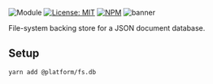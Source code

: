 ![Module](https://img.shields.io/badge/%40platform-fs.db-%23EA4E7E.svg)
[![License: MIT](https://img.shields.io/badge/license-MIT-blue.svg)](https://opensource.org/licenses/MIT)
[![NPM](https://img.shields.io/npm/v/@platform/fs.db.svg?colorB=blue&style=flat)](https://www.npmjs.com/package/@platform/fs.db)
![banner](https://platform.sfo2.digitaloceanspaces.com/repo-banners/fs.db.png)

File-system backing store for a JSON document database.

## Setup

    yarn add @platform/fs.db



<p>&nbsp;<p>
<p>&nbsp;<p>

